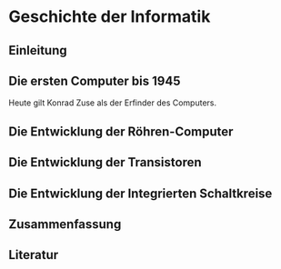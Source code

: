 # Geschichte der Informatik

## Einleitung

## Die ersten Computer bis 1945

Heute gilt Konrad Zuse als der Erfinder des Computers.

## Die Entwicklung der Röhren-Computer

## Die Entwicklung der Transistoren

## Die Entwicklung der Integrierten Schaltkreise

## Zusammenfassung

## Literatur